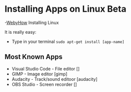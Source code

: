 # Installing Apps on Linux Beta

-[WebyHow](https://withersworld.github.io/WithersTest/how/)
Installing Linux

It is really easy:
- Type in your terminal `sudo apt-get install [app-name]`

## Most Known Apps
- Visual Studio Code - File editor []
- GIMP - Image editor [gimp]
- Audacity - Track/sound editoor [audacity]
- OBS Studio - Screen recorder []
